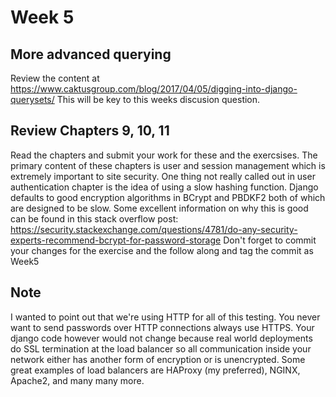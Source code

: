 # Week 5

## More advanced querying
Review the content at https://www.caktusgroup.com/blog/2017/04/05/digging-into-django-querysets/  This will be key to this weeks discusion question.


## Review Chapters 9, 10, 11
Read the chapters and submit your work for these and the exercsises.  The primary content of these chapters is user and session management which is extremely important to site security.  One thing not really called out in user authentication chapter is the idea of using a slow hashing function.  Django defaults to good encryption algorithms in BCrypt and PBDKF2 both of which are designed to be slow.  Some excellent information on why this is good can be found in this stack overflow post: https://security.stackexchange.com/questions/4781/do-any-security-experts-recommend-bcrypt-for-password-storage
Don't forget to commit your changes for the exercise and the follow along and tag the commit as Week5


## Note
I wanted to point out that we're using HTTP for all of this testing. You never want to send passwords over HTTP connections always use HTTPS.  Your django code however would not change because real world deployments do SSL termination at the load balancer so all communication inside your network either has another form of encryption or is unencrypted.  Some great examples of load balancers are HAProxy (my preferred), NGINX, Apache2, and many many more.


